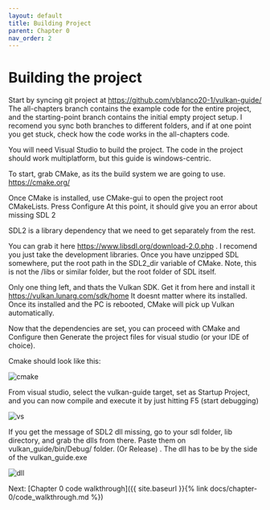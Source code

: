 ```yaml
---
layout: default
title: Building Project
parent: Chapter 0
nav_order: 2
---
```


# Building the project

Start by syncing git project at <https://github.com/vblanco20-1/vulkan-guide/>
The all-chapters branch contains the example code for the entire project, and the starting-point branch contains the initial empty project setup. I recomend you sync both branches to different folders, and if at one point you get stuck, check how the code works in the all-chapters code.

You will need Visual Studio to build the project. The code in the project should work multiplatform, but this guide is windows-centric.


To start, grab CMake, as its the build system we are going to use. <https://cmake.org/>

Once CMake is installed, use CMake-gui to open the project root CMakeLists. Press Configure
At this point, it should give you an error about missing SDL 2

SDL2 is a library dependency that we need to get separately from the rest.

You can grab it here <https://www.libsdl.org/download-2.0.php> . I recomend you just take the development libraries.
Once you have unzipped SDL somewhere, put the root path in the SDL2_dir variable of CMake.
Note, this is not the /libs or similar folder, but the root folder of SDL itself.

Only one thing left, and thats the Vulkan SDK. Get it from here and install it <https://vulkan.lunarg.com/sdk/home>
It doesnt matter where its installed. Once its installed and the PC is rebooted, CMake will pick up Vulkan automatically.

Now that the dependencies are set, you can proceed with CMake and Configure then Generate the project files for visual studio (or your IDE of choice). 

Cmake should look like this:
 

![cmake]({{site.baseurl}}/assets/images/Cmakesetup.png)

From visual studio, select the vulkan-guide target, set as Startup Project, and you can now compile and execute it by just hitting F5 (start debugging)

![vs]({{site.baseurl}}/assets/images/vs_compile.png)

If you get the message of SDL2 dll missing, go to your sdl folder, lib directory, and grab the dlls from there. Paste them on vulkan_guide/bin/Debug/ folder. (Or Release) . The dll has to be by the side of the vulkan_guide.exe

![dll]({{site.baseurl}}/assets/images/sdl_dll.png)


Next: [Chapter 0 code walkthrough]({{ site.baseurl }}{% link docs/chapter-0/code_walkthrough.md %})